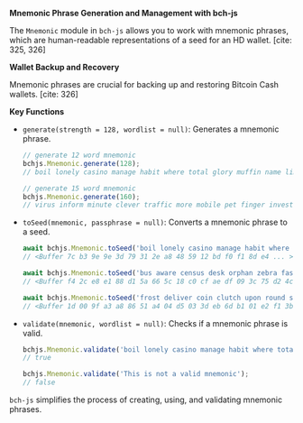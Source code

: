 **Mnemonic Phrase Generation and Management with bch-js**

The `Mnemonic` module in `bch-js` allows you to work with mnemonic phrases, which are human-readable representations of a seed for an HD wallet. [cite: 325, 326]

**Wallet Backup and Recovery**

Mnemonic phrases are crucial for backing up and restoring Bitcoin Cash wallets. [cite: 326]

**Key Functions**

* `generate(strength = 128, wordlist = null)`: Generates a mnemonic phrase.

    ```javascript
    // generate 12 word mnemonic
    bchjs.Mnemonic.generate(128);
    // boil lonely casino manage habit where total glory muffin name limit mansion

    // generate 15 word mnemonic
    bchjs.Mnemonic.generate(160);
    // virus inform minute clever traffic more mobile pet finger invest mobile indicate twist
    ```

* `toSeed(mnemonic, passphrase = null)`: Converts a mnemonic phrase to a seed.

    ```javascript
    await bchjs.Mnemonic.toSeed('boil lonely casino manage habit where total glory muffin name limit mansion', '');
    // <Buffer 7c b3 9e 9e 3d 79 31 2e a8 48 59 12 bd f0 f1 8d e4 ... >

    await bchjs.Mnemonic.toSeed('bus aware census desk orphan zebra fashion host try muscle pig close jealous slice elegant prison reject ship great program trumpet syrup tray remove', '');
    // <Buffer f4 2c e8 e1 88 d1 5a 66 5c 18 c0 cf ae df 09 3c 75 d2 4c 47 9d 52 87 f4 be c0 6b 13 e7 da 04 01 a3 50 36 87 22 1f ee cf c8 57 e8 6e ae bb 17 4b 83 60 ... >

    await bchjs.Mnemonic.toSeed('frost deliver coin clutch upon round scene wonder various wise luggage country', 'yayayayay');
    // <Buffer 1d 00 9f a3 a8 86 51 a4 04 d5 03 3d eb 6d b1 01 e2 f1 3b c3 c8 6d 1f b9 93 b4 d1 33 dc 84 21 12 2c 9b 52 10 ba d...
    ```

* `validate(mnemonic, wordlist = null)`: Checks if a mnemonic phrase is valid.

    ```javascript
    bchjs.Mnemonic.validate('boil lonely casino manage habit where total glory muffin name limit mansion');
    // true

    bchjs.Mnemonic.validate('This is not a valid mnemonic');
    // false
    ```


`bch-js` simplifies the process of creating, using, and validating mnemonic phrases.
